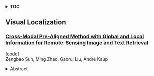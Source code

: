<details>
  <summary><b>TOC</b></summary>
  <ol>
    <li><a href=#visual-localization>Visual Localization</a></li>
      <ul>
        <li><a href=#Cross-Modal-Pre-Aligned-Method-with-Global-and-Local-Information-for-Remote-Sensing-Image-and-Text-Retrieval>Cross-Modal Pre-Aligned Method with Global and Local Information for Remote-Sensing Image and Text Retrieval</a></li>
      </ul>
    </li>
  </ol>
</details>

## Visual Localization  

### [Cross-Modal Pre-Aligned Method with Global and Local Information for Remote-Sensing Image and Text Retrieval](http://arxiv.org/abs/2411.14704)  
[[code](https://github.com/ZbaoSun/CMPAGL)]  
Zengbao Sun, Ming Zhao, Gaorui Liu, André Kaup  
<details>  
  <summary>Abstract</summary>  
  <ol>  
    Remote sensing cross-modal text-image retrieval (RSCTIR) has gained attention for its utility in information mining. However, challenges remain in effectively integrating global and local information due to variations in remote sensing imagery and ensuring proper feature pre-alignment before modal fusion, which affects retrieval accuracy and efficiency. To address these issues, we propose CMPAGL, a cross-modal pre-aligned method leveraging global and local information. Our Gswin transformer block combines local window self-attention and global-local window cross-attention to capture multi-scale features. A pre-alignment mechanism simplifies modal fusion training, improving retrieval performance. Additionally, we introduce a similarity matrix reweighting (SMR) algorithm for reranking, and enhance the triplet loss function with an intra-class distance term to optimize feature learning. Experiments on four datasets, including RSICD and RSITMD, validate CMPAGL's effectiveness, achieving up to 4.65% improvement in R@1 and 2.28% in mean Recall (mR) over state-of-the-art methods.  
  </ol>  
</details>  
  
  



